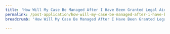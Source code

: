```yaml
---
title: 'How Will My Case Be Managed After I Have Been Granted Legal Aid'
permalink: /post-application/how-will-my-case-be-managed-after-i-have-been-granted-legal-aid/
breadcrumb: 'How Will My Case Be Managed After I Have Been Granted Legal Aid'

---
```


